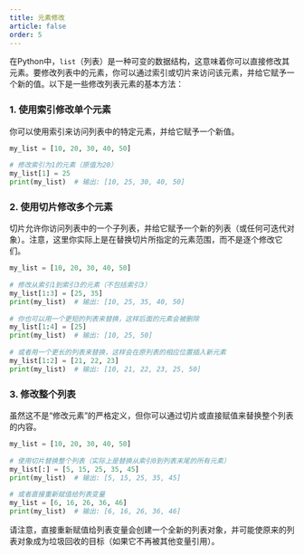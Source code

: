 ```yaml
---
title: 元素修改
article: false
order: 5
---
```


在Python中，`list`（列表）是一种可变的数据结构，这意味着你可以直接修改其元素。要修改列表中的元素，你可以通过索引或切片来访问该元素，并给它赋予一个新的值。以下是一些修改列表元素的基本方法：

### 1. 使用索引修改单个元素

你可以使用索引来访问列表中的特定元素，并给它赋予一个新值。

```python
my_list = [10, 20, 30, 40, 50]
 
# 修改索引为1的元素（原值为20）
my_list[1] = 25
print(my_list)  # 输出: [10, 25, 30, 40, 50]
```

### 2. 使用切片修改多个元素

切片允许你访问列表中的一个子列表，并给它赋予一个新的列表（或任何可迭代对象）。注意，这里你实际上是在替换切片所指定的元素范围，而不是逐个修改它们。

```python
my_list = [10, 20, 30, 40, 50]
 
# 修改从索引1到索引3的元素（不包括索引3）
my_list[1:3] = [25, 35]
print(my_list)  # 输出: [10, 25, 35, 40, 50]
 
# 你也可以用一个更短的列表来替换，这样后面的元素会被删除
my_list[1:4] = [25]
print(my_list)  # 输出: [10, 25, 50]
 
# 或者用一个更长的列表来替换，这样会在原列表的相应位置插入新元素
my_list[1:2] = [21, 22, 23]
print(my_list)  # 输出: [10, 21, 22, 23, 25, 50]
```

### 3. 修改整个列表

虽然这不是“修改元素”的严格定义，但你可以通过切片或直接赋值来替换整个列表的内容。

```python
my_list = [10, 20, 30, 40, 50]
 
# 使用切片替换整个列表（实际上是替换从索引0到列表末尾的所有元素）
my_list[:] = [5, 15, 25, 35, 45]
print(my_list)  # 输出: [5, 15, 25, 35, 45]
 
# 或者直接重新赋值给列表变量
my_list = [6, 16, 26, 36, 46]
print(my_list)  # 输出: [6, 16, 26, 36, 46]
```

请注意，直接重新赋值给列表变量会创建一个全新的列表对象，并可能使原来的列表对象成为垃圾回收的目标（如果它不再被其他变量引用）。